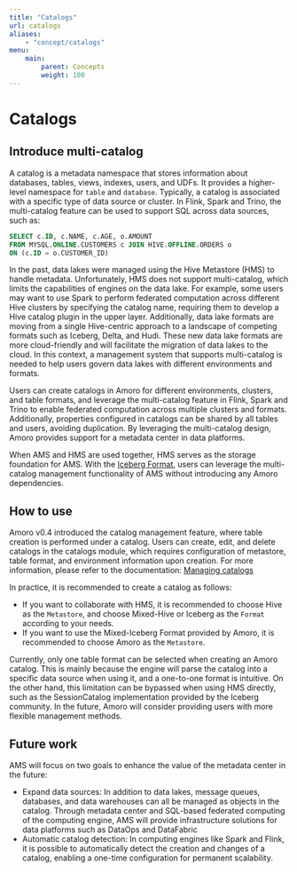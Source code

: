 ```yaml
---
title: "Catalogs"
url: catalogs
aliases:
    - "concept/catalogs"
menu:
    main:
        parent: Concepts
        weight: 100
---
```

# Catalogs

## Introduce multi-catalog

A catalog is a metadata namespace that stores information about databases, tables, views, indexes, users, and UDFs. It provides a higher-level
namespace for `table` and `database`. Typically, a catalog is associated with a specific type of data source or cluster. In Flink, Spark and Trino,
the multi-catalog feature can be used to support SQL across data sources, such as:

```SQL
SELECT c.ID, c.NAME, c.AGE, o.AMOUNT
FROM MYSQL.ONLINE.CUSTOMERS c JOIN HIVE.OFFLINE.ORDERS o
ON (c.ID = o.CUSTOMER_ID)
```

In the past, data lakes were managed using the Hive Metastore (HMS) to handle metadata. Unfortunately, HMS does not support multi-catalog, which
limits the capabilities of engines on the data lake. For example, some users may want to use Spark to perform federated computation across different
Hive clusters by specifying the catalog name, requiring them to develop a Hive catalog plugin in the upper layer. Additionally, data lake formats are
moving from a single Hive-centric approach to a landscape of competing formats such as Iceberg, Delta, and Hudi. These new data lake formats are more
cloud-friendly and will facilitate the migration of data lakes to the cloud. In this context, a management system that supports multi-catalog is
needed to help users govern data lakes with different environments and formats.

Users can create catalogs in Amoro for different environments, clusters, and table formats, and leverage the multi-catalog feature in Flink, Spark
and Trino to enable federated computation across multiple clusters and formats. Additionally, properties configured in catalogs can be shared by all
tables and users, avoiding duplication. By leveraging the multi-catalog design, Amoro provides support for a metadata center in data platforms.

When AMS and HMS are used together, HMS serves as the storage foundation for AMS. With the [Iceberg Format](../iceberg-format), users can leverage the
multi-catalog management functionality of AMS without introducing any Amoro dependencies.

## How to use

Amoro v0.4 introduced the catalog management feature, where table creation is performed under a catalog. Users can create, edit, and delete catalogs
in the catalogs module, which requires configuration of metastore, table format, and environment information upon creation. For more information,
please refer to the documentation: [Managing catalogs](../managing-catalogs)

In practice, it is recommended to create a catalog as follows:

- If you want to collaborate with HMS, it is recommended to choose Hive as the `Metastore`, and choose Mixed-Hive or Iceberg as the `Format`
according to your needs.
- If you want to use the Mixed-Iceberg Format provided by Amoro, it is recommended to choose Amoro as the `Metastore`.

Currently, only one table format can be selected when creating an Amoro catalog. This is mainly because the engine will parse the catalog into a
specific data source when using it, and a one-to-one format is intuitive. On the other hand, this limitation can be bypassed when using HMS directly,
such as the SessionCatalog implementation provided by the Iceberg community. In the future, Amoro will consider providing users with more flexible
management methods.

## Future work

AMS will focus on two goals to enhance the value of the metadata center in the future:

- Expand data sources: In addition to data lakes, message queues, databases, and data warehouses can all be managed as objects in the catalog.
Through metadata center and SQL-based federated computing of the computing engine, AMS will provide infrastructure solutions for data platforms
such as DataOps and DataFabric
- Automatic catalog detection: In computing engines like Spark and Flink, it is possible to automatically detect the creation and changes of a
catalog, enabling a one-time configuration for permanent scalability.
  